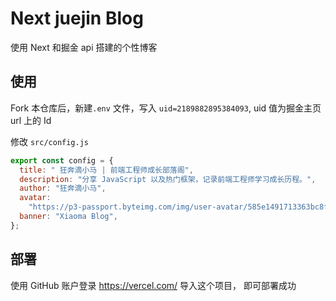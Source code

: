 # Next juejin Blog

使用 Next 和掘金 api 搭建的个性博客

## 使用

Fork 本仓库后，新建`.env` 文件，写入 `uid=2189882895384093`, uid 值为掘金主页 url 上的 Id

修改 `src/config.js`

```js
export const config = {
  title: " 狂奔滴小马 | 前端工程师成长部落阁",
  description: "分享 JavaScript 以及热门框架，记录前端工程师学习成长历程。",
  author: "狂奔滴小马",
  avatar:
    "https://p3-passport.byteimg.com/img/user-avatar/585e1491713363bc8f67d06c485e8260~200x200.awebp",
  banner: "Xiaoma Blog",
};
```

## 部署

使用 GitHub 账户登录 https://vercel.com/ 导入这个项目， 即可部署成功

